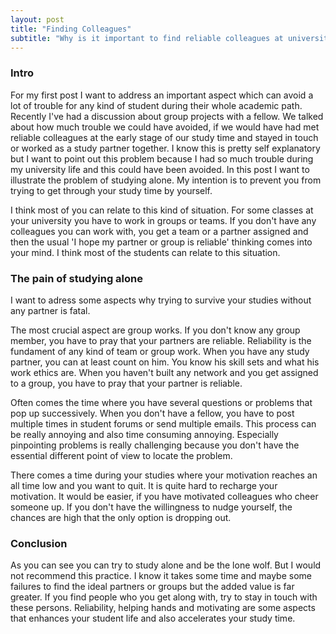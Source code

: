 ```yaml
---
layout: post
title: "Finding Colleagues"
subtitle: "Why is it important to find reliable colleagues at universities"
---
```


<h3>Intro</h3>

For my first post I want to address an important aspect which can avoid a lot of
trouble for any kind of student during their whole academic path. Recently I've
had a discussion about group projects with a fellow. We talked about how much
trouble we could have avoided, if we would have had met reliable colleagues at
the early stage of our study time and stayed in touch or worked as a study
partner together. I know this is pretty self explanatory but I want to point out
this problem because I had so much trouble during my university life and this
could have been avoided. In this post I want to illustrate the problem of
studying alone. My intention is to prevent you from trying to get through your
study time by yourself.

I think most of you can relate to this kind of situation. For some classes at
your university you have to work in groups or teams. If you don't have any
colleagues you can work with, you get a team or a partner assigned and then the
usual 'I hope my partner or group is reliable' thinking comes into your mind.
I think most of the students can relate to this situation.

<h3>The pain of studying alone</h3>
I want to adress some aspects why trying to survive your studies without any
partner is fatal.

The most crucial aspect are group works. If you don't know any group member, you
have to pray that your partners are reliable. Reliability is the fundament of
any kind of team or group work. When you have any study partner, you can at
least count on him. You know his skill sets and what his work ethics are. When
you haven't built any network and you get assigned to a group, you have to pray that your partner is reliable.

Often comes the time where you have several questions or problems that pop up
successively. When you don't have a fellow, you have to post multiple times in student forums or send multiple emails. This process can be really annoying
and also time consuming annoying. Especially pinpointing problems is really
challenging because you don't have the essential different point of view to
locate the problem.

There comes a time during your studies where your motivation reaches an all time low and you want to quit. It is quite hard to recharge your motivation. It would
be easier, if you have motivated colleagues who cheer someone up. If you don't
have the willingness to nudge yourself, the chances are high that the only
option is dropping out.

<h3>Conclusion</h3>
As you can see you can try to study alone and be the lone wolf. But I would not
recommend this practice. I know it takes some time and maybe some failures to
find the ideal partners or groups but the added value is far greater. If you
find people who you get along with, try to stay in touch with these persons.
Reliability, helping hands and motivating are some aspects that enhances your
student life and also accelerates your study time.
